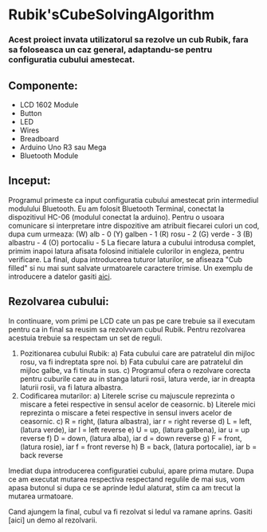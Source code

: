 # **Rubik'sCubeSolvingAlgorithm**

### Acest proiect invata utilizatorul sa rezolve un cub Rubik, fara sa foloseasca un caz general, adaptandu-se pentru configuratia cubului amestecat.

## Componente: 
- LCD 1602 Module
- Button
- LED
- Wires
- Breadboard
- Arduino Uno R3 sau Mega
- Bluetooth Module

## Inceput:
 Programul primeste ca input configuratia cubului amestecat prin intermediul modulului Bluetooth. 
 Eu am folosit Bluetooth Terminal, conectat la dispozitivul HC-06 (modulul conectat la arduino).
 Pentru o usoara comunicare si interpretare intre dispozitive am atribuit fiecarei culori un cod, dupa cum urmeaza:
  (W) alb        - 0
  (Y) galben     - 1
  (R) rosu       - 2
  (G) verde      - 3
  (B) albastru   - 4
  (O) portocaliu - 5
 La fiecare latura a cubului introdusa complet, primim inapoi latura afisata folosind initialele culorilor in engleza, pentru verificare.
 La final, dupa introducerea tuturor laturilor, se afiseaza "Cub filled" si nu mai sunt salvate urmatoarele caractere trimise.
 Un exemplu de introducere a datelor gasiti [aici]().
 
## Rezolvarea cubului:
 In continuare, vom primi pe LCD cate un pas pe care trebuie sa il executam pentru ca in final sa reusim sa rezolvvam cubul Rubik.
 Pentru rezolvarea acestuia trebuie sa respectam un set de reguli.
 1. Pozitionarea cubului Rubik:
  a) Fata cubului care are patratelul din mijloc rosu, va fi indreptata spre noi.
  b) Fata cubului care are patratelul din mijloc galbe, va fi tinuta in sus.
  c) Programul ofera o rezolvare corecta pentru cuburile care au in stanga laturii rosii, latura verde, iar in dreapta laturii rosii, va fi latura albastra.
 2. Codificarea mutarilor:
  a) Literele scrise cu majuscule reprezinta o miscare a fetei respective in sensul acelor de ceasornic.
  b) Literele mici reprezinta o miscare a fetei respective in sensul invers acelor de ceasornic.
  c) R = right, (latura albastra), iar r = right reverse 
  d) L = left, (latura verde), iar l = left reverse
  e) U = up, (latura galbena), iar u = up reverse
  f) D = down, (latura alba), iar d = down reverse
  g) F = front, (latura rosie), iar f = front reverse
  h) B = back, (latura portocalie), iar b = back reverse
 
 Imediat dupa introducerea configuratiei cubului, apare prima mutare. Dupa ce am executat mutarea respectiva respectand regulile de mai sus, vom apasa butonul si dupa ce se aprinde ledul alaturat, stim ca am trecut la mutarea urmatoare.

  Cand ajungem la final, cubul va fi rezolvat si ledul va ramane aprins.
  Gasiti [aici] un demo al rezolvarii.
  
  
  
